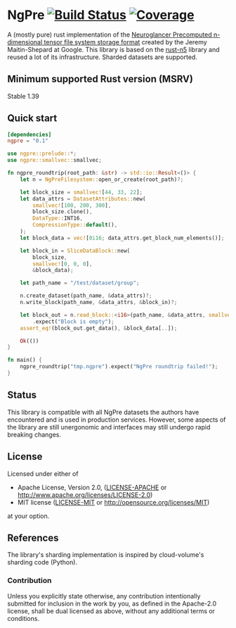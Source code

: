 # NgPre [![Build Status](https://travis-ci.org/tomka/rust-ngpre.svg?branch=master)](https://travis-ci.org/tomka/rust-ngpre) [![Coverage](https://codecov.io/gh/tomka/rust-ngpre/branch/master/graph/badge.svg)](https://codecov.io/gh/tomka/rust-ngpre)

A (mostly pure) rust implementation of the [Neuroglancer Precomputed n-dimensional tensor file system storage format](https://github.com/google/neuroglancer/tree/master/src/neuroglancer/datasource/precomputed) created by the Jeremy Maitin-Shepard at Google. This library is based on the [rust-n5](https://github.com/aschampion/rust-n5) library and reused a lot of its infrastructure. Sharded datasets are supported.

## Minimum supported Rust version (MSRV)

Stable 1.39

## Quick start

```toml
[dependencies]
ngpre = "0.1"
```

```rust
use ngpre::prelude::*;
use ngpre::smallvec::smallvec;

fn ngpre_roundtrip(root_path: &str) -> std::io::Result<()> {
    let n = NgPreFilesystem::open_or_create(root_path)?;

    let block_size = smallvec![44, 33, 22];
    let data_attrs = DatasetAttributes::new(
        smallvec![100, 200, 300],
        block_size.clone(),
        DataType::INT16,
        CompressionType::default(),
    );
    let block_data = vec![0i16; data_attrs.get_block_num_elements()];

    let block_in = SliceDataBlock::new(
        block_size,
        smallvec![0, 0, 0],
        &block_data);

    let path_name = "/test/dataset/group";

    n.create_dataset(path_name, &data_attrs)?;
    n.write_block(path_name, &data_attrs, &block_in)?;

    let block_out = n.read_block::<i16>(path_name, &data_attrs, smallvec![0, 0, 0])?
        .expect("Block is empty");
    assert_eq!(block_out.get_data(), &block_data[..]);

    Ok(())
}

fn main() {
    ngpre_roundtrip("tmp.ngpre").expect("NgPre roundtrip failed!");
}
```

## Status

This library is compatible with all NgPre datasets the authors have encountered and is used in production services. However, some aspects of the library are still unergonomic and interfaces may still undergo rapid breaking changes.

## License

Licensed under either of

- Apache License, Version 2.0, ([LICENSE-APACHE](LICENSE-APACHE) or http://www.apache.org/licenses/LICENSE-2.0)
- MIT license ([LICENSE-MIT](LICENSE-MIT) or http://opensource.org/licenses/MIT)

at your option.

## References

The library's sharding implementation is inspired by cloud-volume's sharding code (Python).

### Contribution

Unless you explicitly state otherwise, any contribution intentionally submitted for inclusion in the work by you, as defined in the Apache-2.0 license, shall be dual licensed as above, without any additional terms or conditions.

